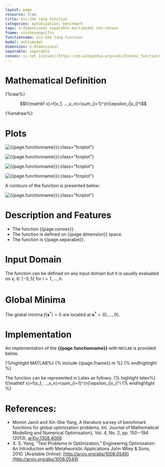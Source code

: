 ```yaml
---
layout: page
resource: true
title: Xin-She Yang Function
categories: optimization, benchmark
tags: n-dimensional separable multimodal non-convex
fname: xinsheyangn1fcn
functionname: Xin-She Yang Function
modal: multimodal
dimension: n-dimensional
separable: separable
convex: is not [convex](https://en.wikipedia.org/wiki/Convex_function)
---
```

<head>
	<script type="text/x-mathjax-config">
	  MathJax.Hub.Config({tex2jax: {inlineMath: [['$','$'], ['\\(','\\)']]}});
	</script>
	<script type="text/javascript" async
	  src="https://cdn.mathjax.org/mathjax/latest/MathJax.js?config=TeX-AMS_CHTML">
	</script>
</head>


# Mathematical Definition

{%raw%}

$$f(\mathbf x)=f(x_1, ...,x_n)=\sum_{i=1}^{n}\epsilon_i|x_i|^i$$

{%endraw%}

# Plots
![{{page.functionname}}]({{site.baseurl}}/benchmarkfcns/plots/{{page.fname}}.png){:class="fcnplot"}

![{{page.functionname}}]({{site.baseurl}}/benchmarkfcns/plots/{{page.fname}}_2.png){:class="fcnplot"}

![{{page.functionname}}]({{site.baseurl}}/benchmarkfcns/plots/{{page.fname}}_3.png){:class="fcnplot"}

![{{page.functionname}}]({{site.baseurl}}/benchmarkfcns/plots/{{page.fname}}_4.png){:class="fcnplot"}

A contours of the function is presented below:

![{{page.functionname}}]({{site.baseurl}}/benchmarkfcns/plots/{{page.fname}}_contour.png){:class="fcnplot"}

# Description and Features
* The function {{page.convex}}.
* The function is defined on {{page.dimension}} space.
* The function is {{page.separable}}.

# Input Domain
The function can be defined on any input domain but it is usually evaluated on $x_i \in [-5, 5]$ for $i=1, ..., n$.

# Global Minima
The global minima $f(\textbf{x}^{\ast})=0$ are located at $\mathbf{x^\ast}=(0, ..., 0)$.

# Implementation
An implementation of the **{{page.functionname}}** with `MATLAB` is provided below. 

{%highlight MATLAB%}
{% include {{page.fname}}.m %}
{% endhighlight %}

The function can be represented in Latex as follows:
{% highlight latex%}
f(\mathbf x)=f(x_1, ...,x_n)=\sum_{i=1}^{n}\epsilon_i|x_i|^i
{% endhighlight %}

# References:
* Momin Jamil and Xin-She Yang, A literature survey of benchmark functions for global optimization problems, Int. Journal of Mathematical Modelling 
and Numerical Optimisation}, Vol. 4, No. 2, pp. 150--194 (2013), [arXiv:1308.4008](arXiv:1308.4008)
* X. S. Yang, “Test Problems in Optimization,” Engineering Optimization: An Introduction
with Metaheuristic Applications John Wliey & Sons, 2010. [Available Online]:
[http://arxiv.org/abs/1008.0549](http://arxiv.org/abs/1008.0549)
